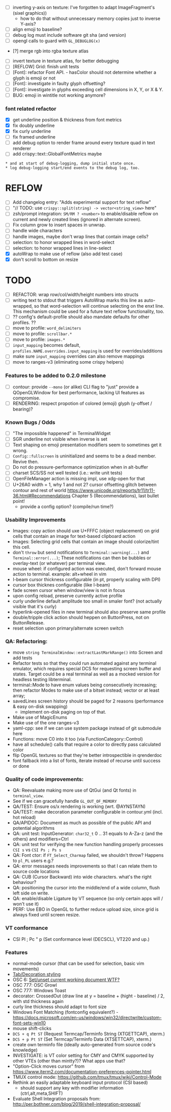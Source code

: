 - [ ] inverting y-axis on texture: I've forgotten to adapt ImageFragment's (sixel graphics))
    - how to do that without unnecessary memory copies just to inverse Y-axis?
- [ ] align emoji to baseline?
- [ ] debug log must include software git sha (and version)
- [ ] opengl calls to guard with `GL_DEBUGLOG(x)`
- [?] merge rgb into rgba texture atlas
- [ ] invert texture in texture atlas, for better debugging
- [ ] [REFLOW] Grid: finish unit tests
- [ ] [Font]: refactor Font API. - hasColor should not determine whether a glyph is emoji or not
- [ ] [Font]: investigate in faulty glyph offsetting?
- [ ] [Font]: investigate in glyphs exceeding cell dimensions in X, Y, or X & Y.
- [ ] BUG: emoji in wintitle not working anymore?

### font related refactor
- [x] get underline position & thickness from font metrics
- [x] fix doubly underline
- [x] fix curly underline
- [ ] fix framed underline
- [ ] add debug option to render frame around every texture quad in text renderer
- [ ] add crispy::text::GlobalFontMetrics maybe

```
* and at start of debug-logging, dump initial state once.
* log debug-logging start/end events to the debug log, too.
```

# REFLOW
- [ ] Add changelog entry: "Adds experimental support for text reflow"
- [ ] "// TODO: use `crispy::split(string) -> vector<string_view>` here"
- [ ] zsh/prompt integration: `SM/RM ? <number>` to enable/disable reflow on current and newly created lines (ignored in alternate screen).
- [ ] Fix column grow to insert spaces in unwrap.
- [ ] handle wide characters
- [ ] handle images, maybe don't wrap lines that contain image cells?
- [ ] selection: to honor wrapped lines in word-select
- [ ] selection: to honor wrapped lines in line-select
- [x] autoWrap to make use of reflow (also add test case)
- [x] don't scroll to bottom on resize

# TODO

- [ ] REFACTOR: wrap row/col/width/height numbers into structs
- [ ] writing text to stdout that triggers AutoWrap marks this line as auto-wrapped, so that
  word-selection will continue selecting on the enxt line.
  This mechanism could be used for a future text reflow functionality, too.
- [ ] ?? config's default-profile should also mandate defaults for other profiles. ??
- [ ] move to profile: `word_delimiters`
- [ ] move to profile: `scrollbar.*`
- [ ] move to profile: `images.*`
- [ ] `input_mapping` becomes default, `profiles.NAME.overrides.input_mapping` is used for overrides/additions
- [ ] make sure `input_mapping` overrides can also remove mappings
- [ ] move to ranges-v3 (eliminating some crispy helpers)

### Features to be added to 0.2.0 milestone

- [ ] contour: provide `--mono` (or alike) CLI flag to "just" provide a QOpenGLWindow for best performance,
      lacking UI features as compromise.
- [ ] RENDERING: respect propotion of colored (emoji) glyph (y-offset / bearing)?

### Known Bugs / Odds

- [ ] "The impossible happened" in TerminalWidget
- [ ] SGR underline not visible when inverse is set
- [ ] Text shaping on emoji presentation modifiers seem to sometimes get it wrong.
- [ ] `Config::fullscreen` is uninitialized and seems to be a dead member. Revive then.
- [ ] Do not do pressure-performance optimization when in alt-buffer
- [ ] charset SCS/SS not well tested (i.e.: write unit tests)
- [ ] OpenFileManager action is missing impl, use xdg-open for that
- [ ] U+26A0 width = 1, why 1 and not 2? cursor offsetting glitch between contour and rest of world
	https://www.unicode.org/reports/tr11/tr11-36.html#Recommendations
	Chapter 5 (Recommendations), last bullet point!
	- provide a config option? (compile/run time?)

### Usability Improvements

- Images: copy action should uxe U+FFFC (object replacement) on grid cells that contain an image for text-based clipboard action
- Images: Selecting grid cells that contain an image should colorize/tint this cell.
- don't `throw` but send notifications to `Terminal::warning(...)` and `Terminal::error(...)`;
  These notifications can then be bubbles or overlay-text (or whatever) per terminal view.
- mouse wheel: if configured action was executed, don't forward mouse action to terminal. example: alt+wheel in vim
- I-beam cursor thickness configurable (in pt, properly scaling with DPI)
- cursor box thicknes configurable (like I-beam)
- fade screen cursor when window/view is not in focus
- upon config reload, preserve currently active profile
- curly underline default amplitude too small in smaler font? (not actually visible that it's curly)
- hyperlink-opened files in new terminal should also preserve same profile
- double/tripple click action should heppen on ButtonPress, not on ButtonRelease.
- reset selection upon primary/alternate screen switch

### QA: Refactoring:

- move `string TerminalWindow::extractLastMarkRange()` into Screen and add tests
- Refactor tests so that they could run automated against any terminal emulator,
  which requires special DCS for requesting screen buffer and states.
  Target could be a real terminal as well as a mocked version for headless testing libterminal.
- terminal::Mode to have enum values being consecutively increasing;
  then refactor Modes to make use of a bitset instead; vector<bool> or at least array<Mode>;
- savedLines screen history should be paged for 2 reasons (performance & easy on-disk swapping)
    - implement on-disk paging on top of that.
- Make use of MagicEnums
- Make use of the one ranges-v3
- yaml-cpp: see if we can use system package instead of git submodule here
- Functions: move C0 into it too (via FunctionCategory::Control)
- have all schedule() calls that require a color to directly pass calculated color
- flip OpenGL textures so that they're better introspectible in qrenderdoc
- font fallback into a list of fonts, iterate instead of recurse until success or done

### Quality of code improvements:

- QA: Reevaluate making more use of QtGui (and Qt fonts) in `terminal_view`.
- See if we can gracefully handle `GL_OUT_OF_MEMORY`
- QA/TEST: Ensure os/x rendering is working (wrt. @AYNSTAYN)
- QA/TEST: make decoration parameter configurable in contour.yml (incl. hot reload)
- QA/APIDOC: Document as much as possible of the public API and potential algorithms
- QA: unit test: InputGenerator: `char32_t` 0 .. 31 equals to A-Za-z (and the others) and modifiers=Ctrl
- QA: unit test for verifying the new function handling properly processes `CSI s` vs `CSI Ps ; Ps s`
- QA: Font ctor: if `FT_Select_Charmap` failed, we shouldn't throw? Happens to `pl_PL` users e.g.?
- QA: error messages needs improvements so that I can relate them to source code locations
- QA: CUB (Cursor Backward) into wide characters. what's the right behaviour?
- QA: positioning the cursor into the middle/end of a wide column, flush left side on write.
- QA: enable/disable Ligature by VT sequence (so only certain apps will / won't use it)
- PERF: Use EBO in OpenGL to further reduce upload size, since grid is always fixed until screen resize.

### VT conformance

- CSI Pl ; Pc " p (Set conformance level (DECSCL), VT220 and up.)

### Features

- normal-mode cursor (that can be used for selection, basic vim movements)
- [Tab/Decoration styling](https://gitlab.gnome.org/GNOME/gnome-terminal/-/issues/142)
- OSC 6: [Set/unset current working document WTF?](https://gitlab.freedesktop.org/terminal-wg/specifications/-/merge_requests/7)
- OSC 777: OSC Growl
- OSC 777: Windows Toast
- decorator: CrossedOut (draw line at y = baseline + (hight - baseline) / 2, with std thickness again
- curly line thickness should adapt to font size
- Windows Font Matching (fontconfig equivalent?) - https://docs.microsoft.com/en-us/windows/win32/directwrite/custom-font-sets-win10
- mouse shift-clicks
- `DCS + q Pt ST` (Request Termcap/Terminfo String (XTGETTCAP), xterm.)
- `DCS + p Pt ST` (Set Termcap/Terminfo Data (XTSETTCAP), xterm.)
- create own terminfo file (ideally auto-generated from source code's knowledge)
- INVESTIGATE: is VT color setting for CMY and CMYK supported by other VTEs (other than mintty?)? What apps use that?
- "Option-Click moves cursor" from https://www.iterm2.com/documentation-preferences-pointer.html
- TMUX control mode: https://github.com/tmux/tmux/wiki/Control-Mode
- Rethink an easily adaptable keyboard input protocol (CSI based)
  - should support any key with modifier information (ctrl,alt,meta,SHIFT)
- Evaluate Shell Integration proposals from: http://per.bothner.com/blog/2019/shell-integration-proposal/
